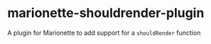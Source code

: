 marionette-shouldrender-plugin
==============================

A plugin for Marionette to add support for a `shouldRender` function
